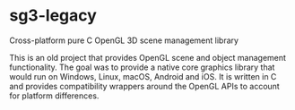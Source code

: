 # sg3-legacy
Cross-platform pure C OpenGL 3D scene management library

This is an old project that provides OpenGL scene and object management functionality. The goal was to provide a native core graphics
library that would run on Windows, Linux, macOS, Android and iOS. It is written in C and provides compatibility wrappers around the
OpenGL APIs to account for platform differences.
